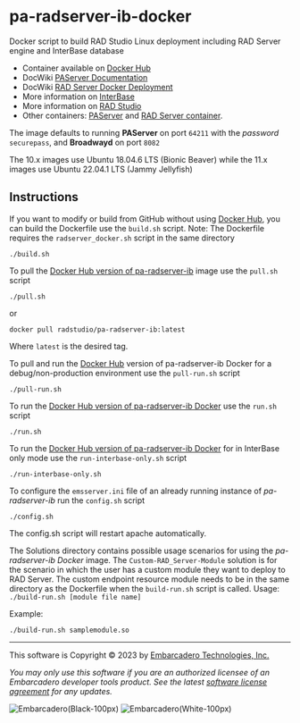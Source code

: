 # pa-radserver-ib-docker

Docker script to build RAD Studio Linux deployment including RAD Server engine and InterBase database

- Container available on [Docker Hub](https://hub.docker.com/r/radstudio/pa-radserver-ib)
- DocWiki [PAServer Documentation](http://docwiki.embarcadero.com/RADStudio/en/PAServer,_the_Platform_Assistant_Server_Application)
- DocWiki [RAD Server Docker Deployment](https://docwiki.embarcadero.com/RADStudio/en/RAD_Server_Docker_Deployment)
- More information on [InterBase](https://docwiki.embarcadero.com/InterBase/2017/en)
- More information on [RAD Studio](https://www.embarcadero.com/products/rad-studio)
- Other containers: [PAServer](https://github.com/Embarcadero/paserver-docker) and [RAD Server container](https://github.com/Embarcadero/pa-radserver-docker).

The image defaults to running **PAServer** on port `64211` with the _password_ `securepass`, and **Broadwayd** on port `8082`

The 10.x images use Ubuntu 18.04.6 LTS (Bionic Beaver) while the 11.x images use Ubuntu 22.04.1 LTS (Jammy Jellyfish)

## Instructions

If you want to modify or build from GitHub without using [Docker Hub](https://hub.docker.com/r/radstudio/pa-radserver-ib), you can build the Dockerfile use the `build.sh` script. Note: The Dockerfile requires the `radserver_docker.sh` script in the same directory
```
./build.sh 
```

To pull the [Docker Hub version of pa-radserver-ib](https://hub.docker.com/r/radstudio/pa-radserver-ib) image use the `pull.sh` script
```
./pull.sh
```
or
```
docker pull radstudio/pa-radserver-ib:latest
```
Where `latest` is the desired tag.

To pull and run the [Docker Hub](https://hub.docker.com/r/radstudio/pa-radserver-ib) version of pa-radserver-ib Docker for a debug/non-production environment use the `pull-run.sh` script
```
./pull-run.sh
```

To run the [Docker Hub version of pa-radserver-ib Docker](https://hub.docker.com/r/radstudio/pa-radserver-ib) use the `run.sh` script
```
./run.sh
```

To run the [Docker Hub version of pa-radserver-ib Docker](https://hub.docker.com/r/radstudio/pa-radserver-ib) for in InterBase only mode use the `run-interbase-only.sh` script
```
./run-interbase-only.sh
```

To configure the `emsserver.ini` file of an already running instance of *pa-radserver-ib* run the `config.sh` script
```
./config.sh
```
The config.sh script will restart apache automatically. 

The Solutions directory contains possible usage scenarios for using the *pa-radserver-ib Docker* image. 
The `Custom-RAD_Server-Module` solution is for the scenario in which the user has a custom module they want to deploy to RAD Server. The custom endpoint resource module needs to be in the same directory as the Dockerfile when the `build-run.sh` script is called. 
Usage: `./build-run.sh [module file name]`

Example:
```
./build-run.sh samplemodule.so
```
--- 

This software is Copyright &copy; 2023 by [Embarcadero Technologies, Inc.](https://www.embarcadero.com/)

_You may only use this software if you are an authorized licensee of an Embarcadero developer tools product. See the latest [software license agreement](https://www.embarcadero.com/products/rad-studio/rad-studio-eula) for any updates._

![Embarcadero(Black-100px)](https://user-images.githubusercontent.com/821930/211648635-c0db6930-120c-4456-a7ea-dc7612f01451.png#gh-light-mode-only)
![Embarcadero(White-100px)](https://user-images.githubusercontent.com/821930/211649057-7f1f1f07-a79f-44d4-8fc1-87c819386ec6.png#gh-dark-mode-only)
